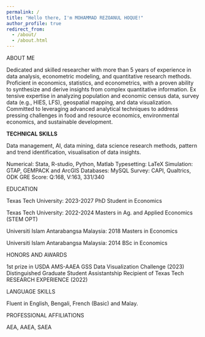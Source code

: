 ```yaml
---
permalink: /
title: "Hello there, I'm MOHAMMAD REZOANUL HOQUE!"
author_profile: true
redirect_from: 
  - /about/
  - /about.html
---
```


 ABOUT ME


 Dedicated and skilled researcher with more than 5 years of experience in data analysis, econometric
 modeling, and quantitative research methods. Proficient in economics, statistics, and econometrics,
 with a proven ability to synthesize and derive insights from complex quantitative information. Ex
tensive expertise in analyzing population and economic census data, survey data (e.g., HIES, LFS),
 geospatial mapping, and data visualization. Committed to leveraging advanced analytical techniques to
 address pressing challenges in food and resource economics, environmental economics, and sustainable
 development.

 <b>TECHNICAL SKILLS</b>


 Data management, AI, data mining, data science research methods, pattern and trend identification,
 visualisation of data insights.
 
  Numerical:   Stata, R-studio, Python, Matlab
 Typesetting:  LaTeX
 Simulation:   GTAP, GEMPACK and ArcGIS
 Databases:    MySQL
 Survey:       CAPI, Qualtrics, ODK
 GRE Score:    Q:168, V:163, 331/340 

 EDUCATION


  Texas Tech University:   2023-2027
 PhD Student in Economics

 Texas Tech University:    2022-2024
 Masters in Ag. and Applied Economics (STEM OPT)

 Universiti Islam Antarabangsa Malaysia:  2018
 Masters in Economics

 Universiti Islam Antarabangsa Malaysia:  2014
 BSc in Economics
 
HONORS AND AWARDS


1st prize in USDA AMS-AAEA GSS Data Visualization Challenge (2023)
 Distinguished Graduate Student Assistantship Recipient of Texas Tech RESEARCH EXPERIENCE (2022)

  LANGUAGE SKILLS
  
  Fluent in English, Bengali, French (Basic) and Malay.

 PROFESSIONAL AFFILIATIONS

 AEA, AAEA, SAEA

 






 




